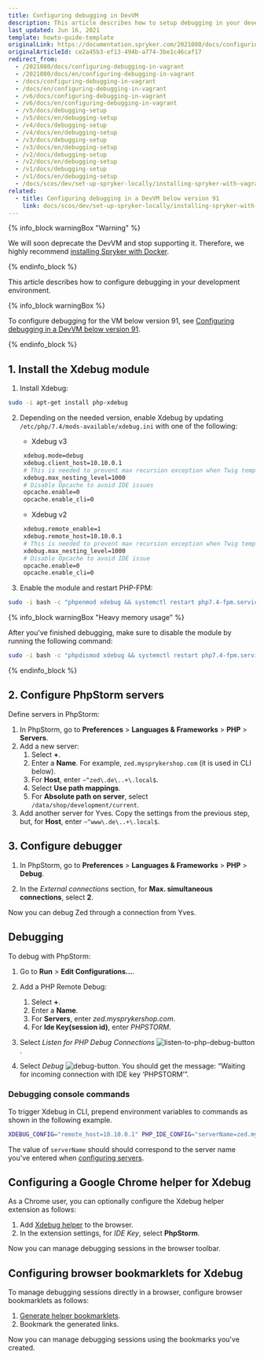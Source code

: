 ```yaml
---
title: Configuring debugging in DevVM
description: This article describes how to setup debugging in your development environment.
last_updated: Jun 16, 2021
template: howto-guide-template
originalLink: https://documentation.spryker.com/2021080/docs/configuring-debugging-in-vagrant
originalArticleId: ce2a45b3-ef13-494b-a774-3be1c46caf17
redirect_from:
  - /2021080/docs/configuring-debugging-in-vagrant
  - /2021080/docs/en/configuring-debugging-in-vagrant
  - /docs/configuring-debugging-in-vagrant
  - /docs/en/configuring-debugging-in-vagrant
  - /v6/docs/configuring-debugging-in-vagrant
  - /v6/docs/en/configuring-debugging-in-vagrant
  - /v5/docs/debugging-setup
  - /v5/docs/en/debugging-setup
  - /v4/docs/debugging-setup
  - /v4/docs/en/debugging-setup
  - /v3/docs/debugging-setup
  - /v3/docs/en/debugging-setup
  - /v2/docs/debugging-setup
  - /v2/docs/en/debugging-setup
  - /v1/docs/debugging-setup
  - /v1/docs/en/debugging-setup
  - /docs/scos/dev/set-up-spryker-locally/installing-spryker-with-vagrant/debugger-configuration/configuring-debugging-in-vagrant.html
related:
  - title: Configuring debugging in a DevVM below version 91
    link: docs/scos/dev/set-up-spryker-locally/installing-spryker-with-development-virtual-machine/configuring-debugging-in-devvm/configuring-debugging-in-a-devvm-below-version-91.html
---
```

{% info_block warningBox "Warning" %}

We will soon deprecate the DevVM and stop supporting it. Therefore, we highly recommend [installing Spryker with Docker](/docs/scos/dev/set-up-spryker-locally/set-up-spryker-locally.html).

{% endinfo_block %}

This article describes how to configure debugging in your development environment.

{% info_block warningBox %}

To configure debugging for the VM below version 91, see [Configuring debugging in a DevVM below version 91](/docs/scos/dev/set-up-spryker-locally/installing-spryker-with-development-virtual-machine/configuring-debugging-in-devvm/configuring-debugging-in-a-devvm-below-version-91.html).

{% endinfo_block %}

## 1. Install the Xdebug module

1. Install Xdebug:

```bash
sudo -i apt-get install php-xdebug
```

2. Depending on the needed version, enable Xdebug by updating `/etc/php/7.4/mods-available/xdebug.ini` with one of the following:

    * Xdebug v3

    ```bash
     xdebug.mode=debug
     xdebug.client_host=10.10.0.1
     # This is needed to prevent max recursion exception when Twig templates are very complicated
     xdebug.max_nesting_level=1000
     # Disable Opcache to avoid IDE issues
     opcache.enable=0
     opcache.enable_cli=0
    ```

    * Xdebug v2

    ```bash
     xdebug.remote_enable=1
     xdebug.remote_host=10.10.0.1
     # This is needed to prevent max recursion exception when Twig templates are very complicated
     xdebug.max_nesting_level=1000
     # Disable Opcache to avoid IDE issue
     opcache.enable=0
     opcache.enable_cli=0
    ```


3. Enable the module and restart PHP-FPM:

```bash
sudo -i bash -c "phpenmod xdebug && systemctl restart php7.4-fpm.service"
```

{% info_block warningBox "Heavy memory usage" %}

After you've finished debugging, make sure to disable the module by running the following command:

```bash
sudo -i bash -c "phpdismod xdebug && systemctl restart php7.4-fpm.service"
```

{% endinfo_block %}

## 2. Configure PhpStorm servers

Define servers in PhpStorm:

1. In PhpStorm, go to **Preferences** > **Languages & Frameworks** > **PHP** > **Servers**.
2. Add a new server:
    1. Select **+**.
    2. Enter a **Name**. For example, `zed.mysprykershop.com` (it is used in CLI below).
    3. For **Host**, enter `~^zed\.de\..+\.local$`.
    4. Select **Use path mappings**.
    5. For **Absolute path on server**, select `/data/shop/development/current`.
3. Add another server for Yves. Copy the settings from the previous step, but, for **Host**, enter `~^www\.de\..+\.local$`.


## 3. Configure debugger

1. In PhpStorm, go to **Preferences** > **Languages & Frameworks** > **PHP** > **Debug**.

2. In the *External connections* section, for **Max. simultaneous connections**, select **2**.

Now you can debug Zed through a connection from Yves.

## Debugging

To debug with PhpStorm:

1. Go to **Run** > **Edit Configurations…**.
2. Add a PHP Remote Debug:
    1.  Select **+**.
    2. Enter a **Name**.
    3. For **Servers**, enter *zed.mysprykershop.com*.
    4. For **Ide Key(session id)**, enter *PHPSTORM*.
3. Select *Listen for PHP Debug Connections* ![listen-to-php-debug-button](https://spryker.s3.eu-central-1.amazonaws.com/docs/Developer+Guide/Installation/Debugging/Configuring+debugging+in+Vagrant/listen-php-debug-connections.png).

4. Select *Debug* ![debug-button](https://spryker.s3.eu-central-1.amazonaws.com/docs/Developer+Guide/Installation/Debugging/Configuring+debugging+in+Vagrant/debug-button.png). You should get the message: “Waiting for incoming connection with IDE key ‘PHPSTORM’”.

### Debugging console commands

To trigger Xdebug in CLI, prepend environment variables to commands as shown in the following example.

```bash
XDEBUG_CONFIG="remote_host=10.10.0.1" PHP_IDE_CONFIG="serverName=zed.mysprykershop.com" vendor/bin/console <command>
```

The value of `serverName` should should correspond to the server name you've entered when [configuring servers](#configure-phpstorm-servers).

## Configuring a Google Chrome helper for Xdebug

As a Chrome user, you can optionally configure the Xdebug helper extension as follows:

1. Add [Xdebug helper](https://chrome.google.com/webstore/detail/xdebug-helper/eadndfjplgieldjbigjakmdgkmoaaaoc?hl=en) to the browser.
2. In the extension settings, for *IDE Key*, select **PhpStorm**.

Now you can manage debugging sessions in the browser toolbar.

## Configuring browser bookmarklets for Xdebug

To manage debugging sessions directly in a browser, configure browser bookmarklets as follows:
1. [Generate helper bookmarklets](http://www.jetbrains.com/phpstorm/marklets/).
2. Bookmark the generated links.

Now you can manage debugging sessions using the bookmarks you've created.
